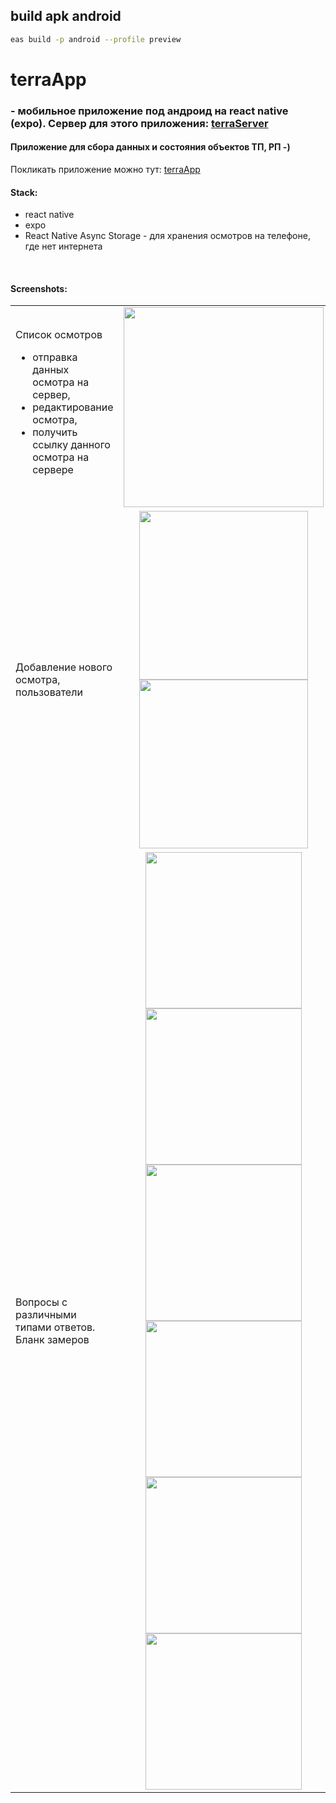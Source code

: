 ## build apk android

```sh
eas build -p android --profile preview
```
# terraApp
### - мобильное приложение под андроид на react native (expo). Сервер для этого приложения:  [terraServer](https://github.com/dsa25/terraServer)
#### Приложение для сбора данных и состояния объектов ТП, РП -)

Покликать приложение можно тут: [terraApp](https://terraapp.dsa25.ru)

#### Stack:
- react native
- expo
- React Native Async Storage - для хранения осмотров на телефоне, где нет интернета
</br>

#### Screenshots:

<table>
  <tr>
    <td>
    Список осмотров
    <ul>
      <li>отправка данных осмотра на сервер,</li>
      <li>редактирование осмотра, </li>
      <li>получить ссылку данного осмотра на сервере</li>
     </ul>
    </td>
    <td align="center"><img src="screenshots/list.png" width="320"></td>
  </tr>
  <tr>
     <td>Добавление нового осмотра, пользователи</td>
     <td align="center">
      <img src="screenshots/type.png" width="270"> 
      <img src="screenshots/users.png" width="270">
     </td>
  </tr>
  <tr>
     <td>Вопросы с различными типами ответов. Бланк замеров</td>
     <td align="center">
      <img src="screenshots/start.png" width="250">
      <img src="screenshots/question.png" width="250">
      <img src="screenshots/14.png" width="250">
      <img src="screenshots/18.png" width="250">
      <img src="screenshots/27.png" width="250">
      <img src="screenshots/bz.png" width="250">
     </td>
  </tr>
</table>
